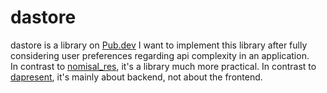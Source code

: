 # dastore
dastore is a library on [Pub.dev](https://pub.dev/packages/dastore)
I want to implement this library after fully considering user preferences regarding api complexity in an application.\
In contrast to [nomisal_res](https://pub.dev/packages/nomisal_res), it's a library much more practical.
In contrast to [dapresent](https://pub.dev/packages/dapresent), it's mainly about backend, not about the frontend.
